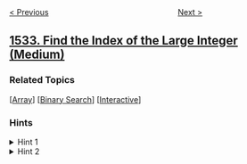 <!--|This file generated by command(leetcode description); DO NOT EDIT.    |-->
<!--+----------------------------------------------------------------------+-->
<!--|@author    awesee <openset.wang@gmail.com>                           |-->
<!--|@link      https://github.com/awesee                                 |-->
<!--|@home      https://github.com/awesee/leetcode                        |-->
<!--+----------------------------------------------------------------------+-->

[< Previous](../the-most-recent-three-orders "The Most Recent Three Orders")
　　　　　　　　　　　　　　　　
[Next >](../count-good-triplets "Count Good Triplets")

## [1533. Find the Index of the Large Integer (Medium)](https://leetcode.com/problems/find-the-index-of-the-large-integer "找到最大整数的索引")



### Related Topics
  [[Array](../../tag/array/README.md)]
  [[Binary Search](../../tag/binary-search/README.md)]
  [[Interactive](../../tag/interactive/README.md)]

### Hints
<details>
<summary>Hint 1</summary>
Do a binary search over the array, exclude the half of the array that doesn't contain the largest number.
</details>

<details>
<summary>Hint 2</summary>
Keep shrinking the search space till it reaches the size of 2 where you can easily determine which one has the largest integer.
</details>
